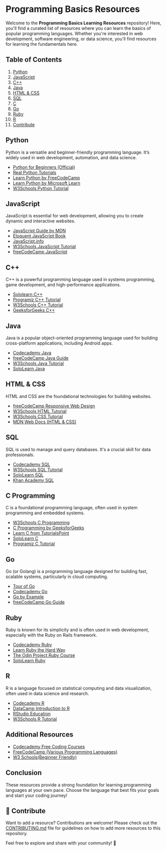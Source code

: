 # Programming Basics Resources

Welcome to the **Programming Basics Learning Resources** repository! Here, you'll find a curated list of resources where you can learn the basics of popular programming languages. Whether you're interested in web development, software engineering, or data science, you'll find resources for learning the fundamentals here.

## Table of Contents
1. [Python](#python)
2. [JavaScript](#javascript)
3. [C++](#cpp)
4. [Java](#java)
5. [HTML & CSS](#html--css)
6. [SQL](#sql)
7. [C](#c)
8. [Go](#go)
9. [Ruby](#ruby)
10. [R](#r)
11. [Contribute](#-contribute)

## Python
Python is a versatile and beginner-friendly programming language. It’s widely used in web development, automation, and data science.
- [Python for Beginners (Official)](https://www.python.org/about/gettingstarted/)
- [Real Python Tutorials](https://realpython.com/)
- [Learn Python by FreeCodeCamp](https://www.freecodecamp.org/learn/scientific-computing-with-python/)
- [Learn Python by Microsoft Learn](https://learn.microsoft.com/en-us/plans/kk44h5r34wgk33?tab=tab-created&learnerGroupId=f551848d-b49e-4a8b-b942-3e5f4da14e2d&wt.mc_id=studentamb_415074)
- [W3Schools Python Tutorial](https://www.w3schools.com/python/)

## JavaScript
JavaScript is essential for web development, allowing you to create dynamic and interactive websites.
- [JavaScript Guide by MDN](https://developer.mozilla.org/en-US/docs/Web/JavaScript/Guide)
- [Eloquent JavaScript Book](https://eloquentjavascript.net/)
- [JavaScript.info](https://javascript.info/)
- [W3Schools JavaScript Tutorial](https://www.w3schools.com/js/)
- [freeCodeCamp JavaScript](https://www.freecodecamp.org/learn)

## C++
C++ is a powerful programming language used in systems programming, game development, and high-performance applications.
- [Sololearn C++](https://www.sololearn.com/learning/1051)
- [Programiz C++ Tutorial](https://www.programiz.com/cpp-programming)
- [W3Schools C++ Tutorial](https://www.w3schools.com/cpp/)
- [GeeksforGeeks C++](https://www.geeksforgeeks.org/c-plus-plus/)

## Java
Java is a popular object-oriented programming language used for building cross-platform applications, including Android apps.
- [Codecademy Java](https://www.codecademy.com/learn/learn-java)
- [freeCodeCamp Java Guide](https://www.freecodecamp.org/news/learn-java-free-java-courses-for-beginners/)
- [W3Schools Java Tutorial](https://www.w3schools.com/java/)
- [SoloLearn Java](https://www.sololearn.com/learning/1068)

## HTML & CSS
HTML and CSS are the foundational technologies for building websites.
- [freeCodeCamp Responsive Web Design](https://www.freecodecamp.org/learn/responsive-web-design/)
- [W3Schools HTML Tutorial](https://www.w3schools.com/html/)
- [W3Schools CSS Tutorial](https://www.w3schools.com/css/)
- [MDN Web Docs (HTML & CSS)](https://developer.mozilla.org/en-US/docs/Learn)


## SQL
SQL is used to manage and query databases. It's a crucial skill for data professionals.
- [Codecademy SQL](https://www.codecademy.com/learn/learn-sql)
- [W3Schools SQL Tutorial](https://www.w3schools.com/sql/)
- [SoloLearn SQL](https://www.sololearn.com/learning/1060)
- [Khan Academy SQL](https://www.khanacademy.org/computing/computer-programming/sql)


## C Programming
C is a foundational programming language, often used in system programming and embedded systems.
- [W3Schools C Programming](https://www.w3schools.com/c/)
- [C Programming by GeeksforGeeks](https://www.geeksforgeeks.org/c-programming-language/)
- [Learn C from TutorialsPoint](https://www.tutorialspoint.com/cprogramming/index.htm)
- [SoloLearn C](https://www.sololearn.com/learning/1089)
- [Programiz C Tutorial](https://www.programiz.com/c-programming)

## Go
Go (or Golang) is a programming language designed for building fast, scalable systems, particularly in cloud computing.
- [Tour of Go](https://tour.golang.org/welcome/1)
- [Codecademy Go](https://www.codecademy.com/learn/learn-go)
- [Go by Example](https://gobyexample.com/)
- [freeCodeCamp Go Guide](https://www.freecodecamp.org/news/golang-golang-tutorial/)

## Ruby
Ruby is known for its simplicity and is often used in web development, especially with the Ruby on Rails framework.

- [Codecademy Ruby](https://www.codecademy.com/learn/learn-ruby)
- [Learn Ruby the Hard Way](https://learnrubythehardway.org/book/)
- [The Odin Project Ruby Course](https://www.theodinproject.com/paths/full-stack-ruby-on-rails)
- [SoloLearn Ruby](https://www.sololearn.com/learning/1084)

## R
R is a language focused on statistical computing and data visualization, often used in data science and research.

- [Codecademy R](https://www.codecademy.com/learn/learn-r)
- [DataCamp Introduction to R](https://www.datacamp.com/courses/free-introduction-to-r)
- [RStudio Education](https://education.rstudio.com/learn/beginner/)
- [W3Schools R Tutorial](https://www.w3schools.com/r/)

## Additional Resources
- [Codecademy Free Coding Courses](https://www.codecademy.com/learn/learn-how-to-code)
- [FreeCodeCamp (Various Programming Languages)](https://www.freecodecamp.org/)
- [W3 Schools(Beginner Friendly)](https://www.w3schools.com/)

## Conclusion
These resources provide a strong foundation for learning programming languages at your own pace. Choose the language that best fits your goals and start your coding journey!

## 🤝 Contribute
Want to add a resource? Contributions are welcome! Please check out the [CONTRIBUTING.md](./CONTRIBUTING.md) file for guidelines on how to add more resources to this repository.

Feel free to explore and share with your community! 🚀





